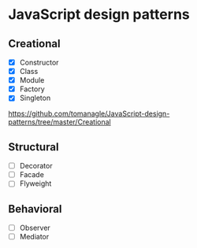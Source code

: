 # JavaScript design patterns

## Creational

- [x] Constructor
- [x] Class
- [x] Module
- [x] Factory
- [x] Singleton

https://github.com/tomanagle/JavaScript-design-patterns/tree/master/Creational

## Structural

- [ ] Decorator
- [ ] Facade
- [ ] Flyweight

## Behavioral

- [ ] Observer
- [ ] Mediator
